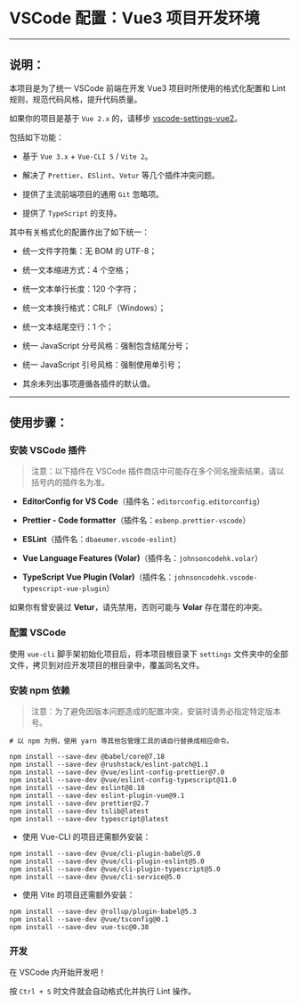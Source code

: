 # VSCode 配置：Vue3 项目开发环境

---

## 说明：

本项目是为了统一 VSCode 前端在开发 Vue3 项目时所使用的格式化配置和 Lint 规则，规范代码风格，提升代码质量。

如果你的项目是基于 `Vue 2.x` 的，请移步 [vscode-settings-vue2](https://github.com/fudiwei/vscode-settings-vue2)。

包括如下功能：

-   基于 `Vue 3.x` + `Vue-CLI 5` / `Vite 2`。

-   解决了 `Prettier`、`ESlint`、`Vetur` 等几个插件冲突问题。

-   提供了主流前端项目的通用 `Git` 忽略项。

-   提供了 `TypeScript` 的支持。

其中有关格式化的配置作出了如下统一：

-   统一文件字符集：无 BOM 的 UTF-8；

-   统一文本缩进方式：4 个空格；

-   统一文本单行长度：120 个字符；

-   统一文本换行格式：CRLF（Windows）；

-   统一文本结尾空行：1 个；

-   统一 JavaScript 分号风格：强制包含结尾分号；

-   统一 JavaScript 引号风格：强制使用单引号；

-   其余未列出事项遵循各插件的默认值。

---

## 使用步骤：

### 安装 VSCode 插件

> 注意：以下插件在 VSCode 插件商店中可能存在多个同名搜索结果，请以括号内的插件名为准。

-   **EditorConfig for VS Code**（插件名：`editorconfig.editorconfig`）

-   **Prettier - Code formatter**（插件名：`esbenp.prettier-vscode`）

-   **ESLint**（插件名：`dbaeumer.vscode-eslint`）

-   **Vue Language Features (Volar)**（插件名：`johnsoncodehk.volar`）

-   **TypeScript Vue Plugin (Volar)**（插件名：`johnsoncodehk.vscode-typescript-vue-plugin`）

如果你有曾安装过 **Vetur**，请先禁用，否则可能与 **Volar** 存在潜在的冲突。

### 配置 VSCode

使用 `vue-cli` 脚手架初始化项目后，将本项目根目录下 `settings` 文件夹中的全部文件，拷贝到对应开发项目的根目录中，覆盖同名文件。

### 安装 npm 依赖

> 注意：为了避免因版本问题造成的配置冲突，安装时请务必指定特定版本号。

```shell
# 以 npm 为例，使用 yarn 等其他包管理工具的请自行替换成相应命令。

npm install --save-dev @babel/core@7.18
npm install --save-dev @rushstack/eslint-patch@1.1
npm install --save-dev @vue/eslint-config-prettier@7.0
npm install --save-dev @vue/eslint-config-typescript@11.0
npm install --save-dev eslint@8.18
npm install --save-dev eslint-plugin-vue@9.1
npm install --save-dev prettier@2.7
npm install --save-dev tslib@latest
npm install --save-dev typescript@latest
```

-   使用 Vue-CLI 的项目还需额外安装：

```shell
npm install --save-dev @vue/cli-plugin-babel@5.0
npm install --save-dev @vue/cli-plugin-eslint@5.0
npm install --save-dev @vue/cli-plugin-typescript@5.0
npm install --save-dev @vue/cli-service@5.0
```

-   使用 Vite 的项目还需额外安装：

```shell
npm install --save-dev @rollup/plugin-babel@5.3
npm install --save-dev @vue/tsconfig@0.1
npm install --save-dev vue-tsc@0.38
```

### 开发

在 VSCode 内开始开发吧！

按 `Ctrl + S` 时文件就会自动格式化并执行 Lint 操作。

